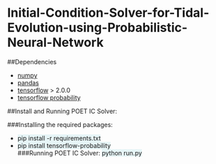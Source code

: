 # Initial-Condition-Solver-for-Tidal-Evolution-using-Probabilistic-Neural-Network

##Dependencies
* [numpy](https://pypi.org/project/numpy/)
* [pandas](https://pypi.org/project/pandas/)
* [tensorflow](https://pypi.org/project/tensorflow/) > 2.0.0
* [tensorflow probability](https://pypi.org/project/tensorflow-probability/)

##Install and Running POET IC Solver:

###Installing the required packages:
* <span style="background-color: #e6f5f7">pip install -r requirements.txt</span>
* <span style="background-color: #e6f5f7">pip install tensorflow-probability</span>
\
###Running POET IC Solver:
<span style="background-color: #e6f5f7">python run.py</span>
